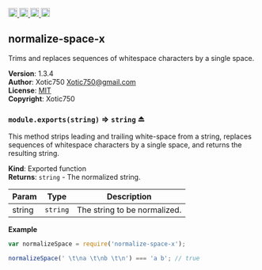 <a href="https://travis-ci.org/Xotic750/normalize-space-x"
   title="Travis status">
<img
   src="https://travis-ci.org/Xotic750/normalize-space-x.svg?branch=master"
   alt="Travis status" height="18"/>
</a>
<a href="https://david-dm.org/Xotic750/normalize-space-x"
   title="Dependency status">
<img src="https://david-dm.org/Xotic750/normalize-space-x.svg"
   alt="Dependency status" height="18"/>
</a>
<a href="https://david-dm.org/Xotic750/normalize-space-x#info=devDependencies"
   title="devDependency status">
<img src="https://david-dm.org/Xotic750/normalize-space-x/dev-status.svg"
   alt="devDependency status" height="18"/>
</a>
<a href="https://badge.fury.io/js/normalize-space-x" title="npm version">
<img src="https://badge.fury.io/js/normalize-space-x.svg"
   alt="npm version" height="18"/>
</a>
<a name="module_normalize-space-x"></a>

## normalize-space-x
Trims and replaces sequences of whitespace characters by a single space.

**Version**: 1.3.4  
**Author**: Xotic750 <Xotic750@gmail.com>  
**License**: [MIT](&lt;https://opensource.org/licenses/MIT&gt;)  
**Copyright**: Xotic750  
<a name="exp_module_normalize-space-x--module.exports"></a>

### `module.exports(string)` ⇒ <code>string</code> ⏏
This method strips leading and trailing white-space from a string,
replaces sequences of whitespace characters by a single space,
and returns the resulting string.

**Kind**: Exported function  
**Returns**: <code>string</code> - The normalized string.  

| Param | Type | Description |
| --- | --- | --- |
| string | <code>string</code> | The string to be normalized. |

**Example**  
```js
var normalizeSpace = require('normalize-space-x');

normalizeSpace(' \t\na \t\nb \t\n') === 'a b'; // true
```
